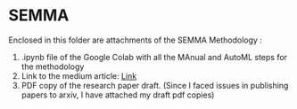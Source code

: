 # SEMMA

Enclosed in this folder are attachments of the SEMMA Methodology :
1. .ipynb file of the Google Colab with all the MAnual and AutoML steps for the methodology
2. Link to the medium article: [Link](https://addy07.medium.com/deciphering-cinema-secrets-analyzing-movie-data-with-semma-and-automl-cc4346b372cd)
3. PDF copy of the research paper draft. (Since I faced issues in publishing papers to arxiv, I have attached my draft pdf copies)
